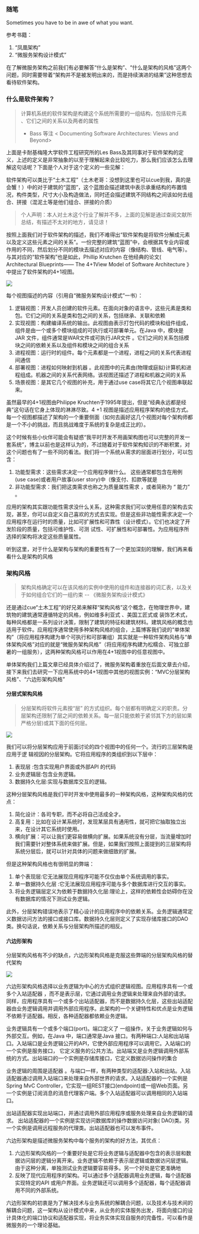### 随笔
Sometimes you have to be in awe of what you want.

参考书籍：
1. “凤凰架构”
2. “微服务架构设计模式”

在了解微服务架构之前我们有必要解答“什么是架构”、“什么是架构的风格”这两个问题，同时需要带着“架构并不是被发明出来的，而是持续演进的结果”这种思想去看待软件架构。

### 什么是软件架构？
> 计算机系统的软件架构是构建这个系统所需要的一组结构，包括软件元素 、它们之间的关系以及两者的属性
>  - Bass 等注 < Documenting Software Architectures: Views and Beyond>

上面是卡耐基梅隆大学软件工程研究所的Les Bass及其同事对于软件架构的定义，上述的定义是非常抽象的以至于理解起来会比较吃力，那么我们应该怎么去理解这句话呢？下面是个人对于这个定义的一些见解：

软件架构可以类比于“土木工程”（土木老哥：没想到这里也可以cue到我，真的是会蟹！）中的对于建筑的“蓝图”，这个蓝图会描述建筑中表示承重结构的布置情况，构件类型，尺寸大小及构造做法，同时还会描述建筑不同结构之间该如何去组合、拼接（混泥土等是他们组合、拼接的介质）

> 个人声明：本人对土木这个行业了解并不多，上面的见解是通过查阅文献所总结，有描述不太对的地方，请见谅！


按照上面我们对于软件架构的描述，我们不难得出“软件架构是将软件分解成元素以及定义这些元素之间的关系”。一份完整的建筑“蓝图”中，会根据其专业内容或作用的不同，然后划分不同的模块去描述对应的内容（像结构、管线、电气等）。与其对应的“软件架构”也是如此，Phillip Krutchen 在他经典的论文( Architectural Blueprints—— The 4+1View Model of Software Architecture 》中提出了软件架构的4+1视图。

![](images/chapter4_img.png)

每个视图描述的内容（引用自“微服务架构设计模式”一书）：

 1. 逻辑视图：开发人员创建的软件元素。在面向对象的语言中，这些元素是类和包。它们之间的关系是类和包之间的关系，包括继承、关联和依赖
 2. 实现视图：构建编译系统的输出。此视图由表示打包代码的模块和组件组成，组件是由一个或多个模块组成的可执行或可部署单元。在Java 中，模块是JAR 文件，组件通常是WAR文件或可执行JAR文件 。它们之间的关系包括模块之间的依赖关系以及组件和模块之间的组合关系
 3.  进程视图：运行时的组件。每个元素都是一个进程，进程之间的关系代表进程间通信
 4.  部署视图：进程如何映射到机器 。此视图中的元素由(物理或庭拟)计算机和进程组成。机器之间的关系代表网络。该视图还描述了进程和机器之间的关系
 5. 场景视图：是其它几个视图的补充，用于通过use case将其它几个视图串联起来。

虽然最早的4+1视图由Philippe Kruchten于1995年提出，但是“经典永远都是经典”这句话在它身上体现的淋淋尽致。4 +1 视图是描述应用程序架构的绝佳方式。每一个视图都描述了架构的一个重要侧面（如何去画好这几个视图对每个架构师都是一个不小的挑战，而且挑战难度于系统的复杂是成正比的）。 

这个时候有些小伙伴可能会有疑惑“我平时开发不用画架构图也可以完整的开发一套系统”，博主以前也是这样认为的，不过随着对于软件架构知识的不断积累，对这个问题也有了一些不同的看法。我们将一个系统从需求的层面进行划分，可以包含：

 1. 功能型需求：这些需求决定一个应用程序做什么。 这些通常都包含在用例(use case)或者用户故事(user story)中（像支付、扣款等就是
 2. 非功能型需求：我们把这类需求也称之为质量属性需求 ，或者简称为 “ 能力” 。 

应用的架构其实跟功能性需求没什么关系，这种需求我们可以使用任意的架构去实现，甚至，你可以自定义自己喜欢的方式去实现。但是这些非功能性需求决定一个应用程序在运行时的质量，比如可扩展性和可靠性（设计模式）。它们也决定了开发阶段的质量，包括可维护性、可测 试性、可扩展性和可部署性。为应用程序所选择的架构将决定这些质量属性。

听到这里，对于什么是架构与架构的重要性有了一个更加深刻的理解，我们再来看看什么是架构的风格

### 架构风格

> 架构风格确定可以在该风格的实例中使用的组件和连接器的词汇表，以及关于如何组合它们的一组约束 -- 《微服务架构设计模式》

还是通过cue“土木工程”的好兄弟来解释“架构风格”这个概念，在物理世界中，建筑物的建筑通常遵循特定的风格，例如维多利亚式 、美国工匠式或 装饰艺术式，每种风格都是一系列设计决策，限制了建筑的特征和建筑材料。建筑风格的概念也适用于软件。应用程序通常使用多种架构风格的组合，上篇博客我们说的“单体架构”（将应用程序构建为单个可执行和可部署组）其实就是一种软件架构风格与“单体架构风格”对应的就是“微服务架构风格”（将应用程序构建为松糯合、可独立部暑的一组服务），这两种架构风格可以作用在4+1视图中的任意视图中。

单体架构我们上篇文章已经具体介绍过了，微服务架构着重放在后面文章去介绍，接下来我们去研究一下应用系统中的4+1视图中其他的视图实例：“MVC分层架构风格”、“六边形架构风格”

#### 分层式架构风格

> 分层架构将软件元素按“层” 的方式组织。每个层都有明确定义的职责。分层架构还限制了层之间的依赖关系。每一层只能依赖于紧邻其下方的层如果严格分层)或其下面的任何层。

![](images/chapter4_img1.png)


我们可以将分层架构应用于前面讨论的四个视图中的任何一个。流行的三层架构是应用于逻 辑视因的分层架构。它将应用程序的类组织到以下层中：

 1. 表现层 :包含实现用户界面或外部API 的代码
 2. 业务逻辑层:包含业务逻辑。
 3. 数据持久化层:实现与数据库交互的逻辑。

这种分层架构风格是我们平时开发中使用最多的一种架构风格，这种架构风格的优点：

 1. 简化设计：各司专职，而不必将自己活成全才。
 2. 高复用：比如在设计某系统时，发现某层具有通用性，就可把它抽取独立出来，在设计其它系统时使用。
 3. 横向扩展：可以让我们更容易做横向扩展。如果系统没有分层，当流量增加时我们需要针对整体系统来做扩展。但是，如果我们按照上面提到的三层架构将系统分层后，就可以针对具体的问题来做细致的扩展。



但是这种架构风格也有很明显的弊端：

 1. 单个表现层:它无法展现应用程序可能不仅仅由单个系统调用的事实。
 2. 单一数据持久化层 :它无法展现应用程序可能与多个数据库进行交互的事实。
 3. 将业务逻辑层定义为依赖于数据持久化层:理论上，这样的依赖性会妨碍你在没有数据库的情况下测试业务逻辑。

此外，分层架构错误地表示了精心设计的应用程序中的依赖关系。业务逻辑通常定义数据访问方法的接口或接口库。数据持久化层则定义了实现存储库接口的DAO 类。换句话说，依赖关系与分层架构所描述的相反。

#### 六边形架构

分层架构风格有不少的缺点，六边形架构风格是克服这些弊端的分层架构风格的替代架构

![](images/chapter4_img2.png)

六边形架构风格选择以业务逻辑为中心的方式组织逻辑视图。应用程序具有一个或多个入站适配器 ，而不是表示层，它通过调用业务逻辑来处理来自外部的请求。同样，应用程序具有一个或多个出站适配器，而不是数据持久化层，这些出站适配器由业务逻辑调用并调用外部应用程序。此架构的一个关键特性和优点是业务逻辑不依赖于适配器。相反，各种适配器都依赖业务逻辑。

业务逻辑具有一个或多个端口(port)。端口定义了 一组操作，关于业务逻辑如何与外部交互。例如，在Java 中，端口通常是Java 接口。有两种端口:人站和出站端口。入站端口是业务逻辑公开的API，它使外部应用程序可以调用它。入站端口的一个实例是服务接口， 它定义服务的公共方法。出站端又是业务逻辑调用外部系统的方式。出站端口的一个实例是存储库接口，它定义数据访问操作的集合

业务逻辑的周围是适配器 。与端口一样，有两种类型的适配器:入站和出站。入站适配器通过调用入站端口来处理来自外部世界的请求。入站适配器的一个实例是Spring MvC Controller，它实现一组REST接口(endpoint)或一组Web页面。另一个实例是订阅消息的消息代理客户端。多个入站适配器可以调用相同的入站端口。

出站适配器实现出站端口，并通过调用外部应用程序或服务处理来自业务逻辑的请求。 出站适配器的一个实例是实现访问数据库的操作数据访问对象( DAO)类。另一个实例是调用远程服务的代理类。出站适配器也可以发布事件。

六边形架构是描述微服务架构中每个服务的架构的好方法，其优点：

 1. 六边形架构风格的一个重要好处是它将业务逻辑与适配器中包含的表示层和数据访问层的逻辑分离开来。业务逻辑不依赖于表示层逻辑或数据访问层逻辑。由于这种分离，单独测试业务逻辑要容易得多。另一个好处是它更准确地
 2. 反映了现代应用程序的架构。可以通过多个适配器调用业务逻辑，每个适配器实现特定的API 或用户界面。业务逻辑还可以调用多个适配器，每个适配器调用不同的外部系统。

六边形架构的初衷是为了解决技术与业务系统的解耦合问题，以及技术与技术间的解耦合问题，这一架构从设计模式中来，从业务的实体服务出发，将面向接口的设计具体化的端口协议和适配器实现，将业务实体实现自服务的完备性，可以看作是微服务的一个理论基础。